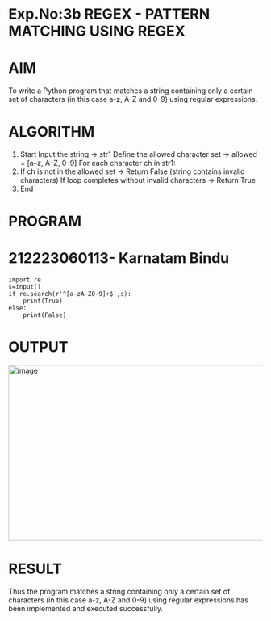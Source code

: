 # Exp.No:3b REGEX - PATTERN MATCHING USING REGEX
# AIM
To write a Python program that matches a string containing only a certain set of characters (in this case a-z, A-Z and 0-9) using regular expressions.

# ALGORITHM
1. Start Input the string → str1 Define the allowed character set → allowed = [a–z, A–Z, 0–9] For each character ch in str1:
2. If ch is not in the allowed set → Return False (string contains invalid characters) If loop completes without invalid characters → Return True
3. End

# PROGRAM
# 212223060113- Karnatam Bindu
```
import re 
s=input()
if re.search(r'^[a-zA-Z0-9]+$',s):
    print(True)
else:
    print(False)
```
# OUTPUT
<img width="1192" height="347" alt="image" src="https://github.com/user-attachments/assets/e86afb83-8e8d-42a6-ad15-d88a461b01e0" />

# RESULT
Thus the program matches a string containing only a certain set of characters (in this case a-z, A-Z and 0-9) using regular expressions has been implemented and executed successfully.


